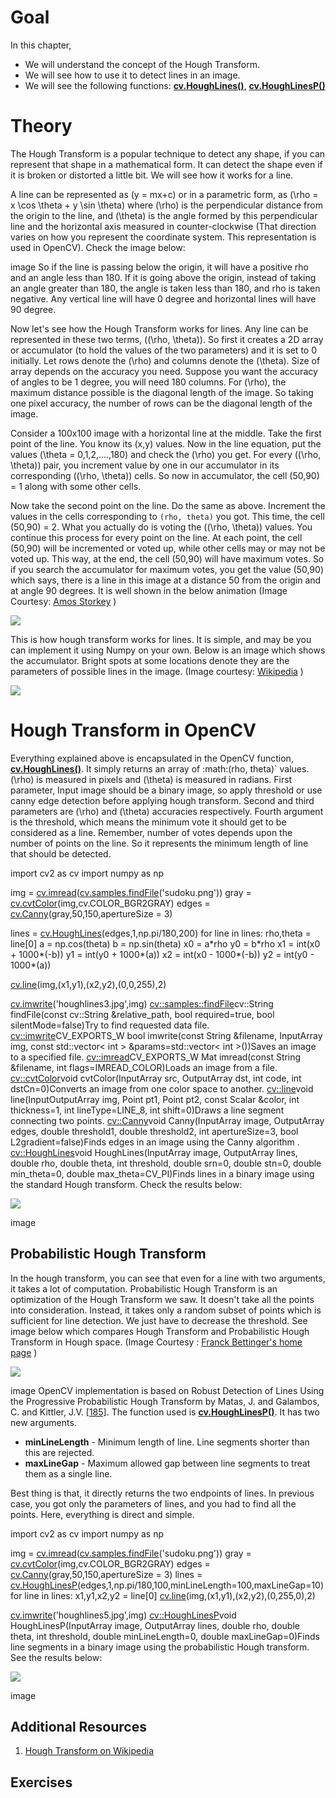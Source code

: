 
# Goal

In this chapter,

* We will understand the concept of the Hough Transform.
* We will see how to use it to detect lines in an image.
* We will see the following functions: **[cv.HoughLines()](../../dd/d1a/group__imgproc__feature.html#ga46b4e588934f6c8dfd509cc6e0e4545a "Finds lines in a binary image using the standard Hough transform.")**, **[cv.HoughLinesP()](../../dd/d1a/group__imgproc__feature.html#ga8618180a5948286384e3b7ca02f6feeb "Finds line segments in a binary image using the probabilistic Hough transform.")**

# Theory

The Hough Transform is a popular technique to detect any shape, if you can represent that shape in a mathematical form. It can detect the shape even if it is broken or distorted a little bit. We will see how it works for a line.

A line can be represented as \(y = mx+c\) or in a parametric form, as \(\rho = x \cos \theta + y \sin \theta\) where \(\rho\) is the perpendicular distance from the origin to the line, and \(\theta\) is the angle formed by this perpendicular line and the horizontal axis measured in counter-clockwise (That direction varies on how you represent the coordinate system. This representation is used in OpenCV). Check the image below:

image
So if the line is passing below the origin, it will have a positive rho and an angle less than 180. If it is going above the origin, instead of taking an angle greater than 180, the angle is taken less than 180, and rho is taken negative. Any vertical line will have 0 degree and horizontal lines will have 90 degree.

Now let's see how the Hough Transform works for lines. Any line can be represented in these two terms, \((\rho, \theta)\). So first it creates a 2D array or accumulator (to hold the values of the two parameters) and it is set to 0 initially. Let rows denote the \(\rho\) and columns denote the \(\theta\). Size of array depends on the accuracy you need. Suppose you want the accuracy of angles to be 1 degree, you will need 180 columns. For \(\rho\), the maximum distance possible is the diagonal length of the image. So taking one pixel accuracy, the number of rows can be the diagonal length of the image.

Consider a 100x100 image with a horizontal line at the middle. Take the first point of the line. You know its (x,y) values. Now in the line equation, put the values \(\theta = 0,1,2,....,180\) and check the \(\rho\) you get. For every \((\rho, \theta)\) pair, you increment value by one in our accumulator in its corresponding \((\rho, \theta)\) cells. So now in accumulator, the cell (50,90) = 1 along with some other cells.

Now take the second point on the line. Do the same as above. Increment the values in the cells corresponding to `(rho, theta)` you got. This time, the cell (50,90) = 2. What you actually do is voting the \((\rho, \theta)\) values. You continue this process for every point on the line. At each point, the cell (50,90) will be incremented or voted up, while other cells may or may not be voted up. This way, at the end, the cell (50,90) will have maximum votes. So if you search the accumulator for maximum votes, you get the value (50,90) which says, there is a line in this image at a distance 50 from the origin and at angle 90 degrees. It is well shown in the below animation (Image Courtesy: [Amos Storkey](http://homepages.inf.ed.ac.uk/amos/hough.html "http://homepages.inf.ed.ac.uk/amos/hough.html") )

![](../../houghlinesdemo.gif)

This is how hough transform works for lines. It is simple, and may be you can implement it using Numpy on your own. Below is an image which shows the accumulator. Bright spots at some locations denote they are the parameters of possible lines in the image. (Image courtesy: [Wikipedia](https://en.wikipedia.org/wiki/Hough_transform "https://en.wikipedia.org/wiki/Hough_transform") )

![](../../houghlines2.jpg)

# Hough Transform in OpenCV

Everything explained above is encapsulated in the OpenCV function, **[cv.HoughLines()](../../dd/d1a/group__imgproc__feature.html#ga46b4e588934f6c8dfd509cc6e0e4545a "Finds lines in a binary image using the standard Hough transform.")**. It simply returns an array of :math:(rho,
theta)` values. \(\rho\) is measured in pixels and \(\theta\) is measured in radians. First parameter, Input image should be a binary image, so apply threshold or use canny edge detection before applying hough transform. Second and third parameters are \(\rho\) and \(\theta\) accuracies respectively. Fourth argument is the threshold, which means the minimum vote it should get to be considered as a line. Remember, number of votes depends upon the number of points on the line. So it represents the minimum length of line that should be detected. 

import cv2 as cv
import numpy as np

img = [cv.imread](../../d4/da8/group__imgcodecs.html#gab32ee19e22660912565f8140d0f675a8 "../../d4/da8/group__imgcodecs.html#gab32ee19e22660912565f8140d0f675a8")([cv.samples.findFile](../../d6/dba/group__core__utils__samples.html#ga3a33b00033b46c698ff6340d95569c13 "../../d6/dba/group__core__utils__samples.html#ga3a33b00033b46c698ff6340d95569c13")('sudoku.png'))
gray = [cv.cvtColor](../../d8/d01/group__imgproc__color__conversions.html#ga397ae87e1288a81d2363b61574eb8cab "../../d8/d01/group__imgproc__color__conversions.html#ga397ae87e1288a81d2363b61574eb8cab")(img,cv.COLOR\_BGR2GRAY)
edges = [cv.Canny](../../dd/d1a/group__imgproc__feature.html#ga04723e007ed888ddf11d9ba04e2232de "../../dd/d1a/group__imgproc__feature.html#ga04723e007ed888ddf11d9ba04e2232de")(gray,50,150,apertureSize = 3)

lines = [cv.HoughLines](../../dd/d1a/group__imgproc__feature.html#ga46b4e588934f6c8dfd509cc6e0e4545a "../../dd/d1a/group__imgproc__feature.html#ga46b4e588934f6c8dfd509cc6e0e4545a")(edges,1,np.pi/180,200)
for line in lines:
 rho,theta = line[0]
 a = np.cos(theta)
 b = np.sin(theta)
 x0 = a\*rho
 y0 = b\*rho
 x1 = int(x0 + 1000\*(-b))
 y1 = int(y0 + 1000\*(a))
 x2 = int(x0 - 1000\*(-b))
 y2 = int(y0 - 1000\*(a))

 [cv.line](../../d6/d6e/group__imgproc__draw.html#ga7078a9fae8c7e7d13d24dac2520ae4a2 "../../d6/d6e/group__imgproc__draw.html#ga7078a9fae8c7e7d13d24dac2520ae4a2")(img,(x1,y1),(x2,y2),(0,0,255),2)

[cv.imwrite](../../d4/da8/group__imgcodecs.html#ga8ac397bd09e48851665edbe12aa28f25 "../../d4/da8/group__imgcodecs.html#ga8ac397bd09e48851665edbe12aa28f25")('houghlines3.jpg',img)
[cv::samples::findFile](../../d6/dba/group__core__utils__samples.html#ga3a33b00033b46c698ff6340d95569c13 "../../d6/dba/group__core__utils__samples.html#ga3a33b00033b46c698ff6340d95569c13")cv::String findFile(const cv::String &relative\_path, bool required=true, bool silentMode=false)Try to find requested data file.
[cv::imwrite](../../d4/da8/group__imgcodecs.html#ga8ac397bd09e48851665edbe12aa28f25 "../../d4/da8/group__imgcodecs.html#ga8ac397bd09e48851665edbe12aa28f25")CV\_EXPORTS\_W bool imwrite(const String &filename, InputArray img, const std::vector< int > &params=std::vector< int >())Saves an image to a specified file.
[cv::imread](../../d4/da8/group__imgcodecs.html#gab32ee19e22660912565f8140d0f675a8 "../../d4/da8/group__imgcodecs.html#gab32ee19e22660912565f8140d0f675a8")CV\_EXPORTS\_W Mat imread(const String &filename, int flags=IMREAD\_COLOR)Loads an image from a file.
[cv::cvtColor](../../d8/d01/group__imgproc__color__conversions.html#ga397ae87e1288a81d2363b61574eb8cab "../../d8/d01/group__imgproc__color__conversions.html#ga397ae87e1288a81d2363b61574eb8cab")void cvtColor(InputArray src, OutputArray dst, int code, int dstCn=0)Converts an image from one color space to another.
[cv::line](../../d6/d6e/group__imgproc__draw.html#ga7078a9fae8c7e7d13d24dac2520ae4a2 "../../d6/d6e/group__imgproc__draw.html#ga7078a9fae8c7e7d13d24dac2520ae4a2")void line(InputOutputArray img, Point pt1, Point pt2, const Scalar &color, int thickness=1, int lineType=LINE\_8, int shift=0)Draws a line segment connecting two points.
[cv::Canny](../../dd/d1a/group__imgproc__feature.html#ga04723e007ed888ddf11d9ba04e2232de "../../dd/d1a/group__imgproc__feature.html#ga04723e007ed888ddf11d9ba04e2232de")void Canny(InputArray image, OutputArray edges, double threshold1, double threshold2, int apertureSize=3, bool L2gradient=false)Finds edges in an image using the Canny algorithm .
[cv::HoughLines](../../dd/d1a/group__imgproc__feature.html#ga46b4e588934f6c8dfd509cc6e0e4545a "../../dd/d1a/group__imgproc__feature.html#ga46b4e588934f6c8dfd509cc6e0e4545a")void HoughLines(InputArray image, OutputArray lines, double rho, double theta, int threshold, double srn=0, double stn=0, double min\_theta=0, double max\_theta=CV\_PI)Finds lines in a binary image using the standard Hough transform.
 Check the results below:

![](../../houghlines3.jpg)

image
## Probabilistic Hough Transform

In the hough transform, you can see that even for a line with two arguments, it takes a lot of computation. Probabilistic Hough Transform is an optimization of the Hough Transform we saw. It doesn't take all the points into consideration. Instead, it takes only a random subset of points which is sufficient for line detection. We just have to decrease the threshold. See image below which compares Hough Transform and Probabilistic Hough Transform in Hough space. (Image Courtesy : [Franck Bettinger's home page](http://phdfb1.free.fr/robot/mscthesis/node14.html "http://phdfb1.free.fr/robot/mscthesis/node14.html") )

![](../../houghlines4.png)

image
OpenCV implementation is based on Robust Detection of Lines Using the Progressive Probabilistic Hough Transform by Matas, J. and Galambos, C. and Kittler, J.V. [[185]](../../d0/de3/citelist.html#CITEREF_Matas00 "../../d0/de3/citelist.html#CITEREF_Matas00"). The function used is **[cv.HoughLinesP()](../../dd/d1a/group__imgproc__feature.html#ga8618180a5948286384e3b7ca02f6feeb "Finds line segments in a binary image using the probabilistic Hough transform.")**. It has two new arguments.

* **minLineLength** - Minimum length of line. Line segments shorter than this are rejected.
* **maxLineGap** - Maximum allowed gap between line segments to treat them as a single line.

Best thing is that, it directly returns the two endpoints of lines. In previous case, you got only the parameters of lines, and you had to find all the points. Here, everything is direct and simple. 

import cv2 as cv
import numpy as np

img = [cv.imread](../../d4/da8/group__imgcodecs.html#gab32ee19e22660912565f8140d0f675a8 "../../d4/da8/group__imgcodecs.html#gab32ee19e22660912565f8140d0f675a8")([cv.samples.findFile](../../d6/dba/group__core__utils__samples.html#ga3a33b00033b46c698ff6340d95569c13 "../../d6/dba/group__core__utils__samples.html#ga3a33b00033b46c698ff6340d95569c13")('sudoku.png'))
gray = [cv.cvtColor](../../d8/d01/group__imgproc__color__conversions.html#ga397ae87e1288a81d2363b61574eb8cab "../../d8/d01/group__imgproc__color__conversions.html#ga397ae87e1288a81d2363b61574eb8cab")(img,cv.COLOR\_BGR2GRAY)
edges = [cv.Canny](../../dd/d1a/group__imgproc__feature.html#ga04723e007ed888ddf11d9ba04e2232de "../../dd/d1a/group__imgproc__feature.html#ga04723e007ed888ddf11d9ba04e2232de")(gray,50,150,apertureSize = 3)
lines = [cv.HoughLinesP](../../dd/d1a/group__imgproc__feature.html#ga8618180a5948286384e3b7ca02f6feeb "../../dd/d1a/group__imgproc__feature.html#ga8618180a5948286384e3b7ca02f6feeb")(edges,1,np.pi/180,100,minLineLength=100,maxLineGap=10)
for line in lines:
 x1,y1,x2,y2 = line[0]
 [cv.line](../../d6/d6e/group__imgproc__draw.html#ga7078a9fae8c7e7d13d24dac2520ae4a2 "../../d6/d6e/group__imgproc__draw.html#ga7078a9fae8c7e7d13d24dac2520ae4a2")(img,(x1,y1),(x2,y2),(0,255,0),2)

[cv.imwrite](../../d4/da8/group__imgcodecs.html#ga8ac397bd09e48851665edbe12aa28f25 "../../d4/da8/group__imgcodecs.html#ga8ac397bd09e48851665edbe12aa28f25")('houghlines5.jpg',img)
[cv::HoughLinesP](../../dd/d1a/group__imgproc__feature.html#ga8618180a5948286384e3b7ca02f6feeb "../../dd/d1a/group__imgproc__feature.html#ga8618180a5948286384e3b7ca02f6feeb")void HoughLinesP(InputArray image, OutputArray lines, double rho, double theta, int threshold, double minLineLength=0, double maxLineGap=0)Finds line segments in a binary image using the probabilistic Hough transform.
 See the results below:

![](../../houghlines5.jpg)

image
## Additional Resources

1. [Hough Transform on Wikipedia](https://en.wikipedia.org/wiki/Hough_transform "https://en.wikipedia.org/wiki/Hough_transform")

## Exercises

